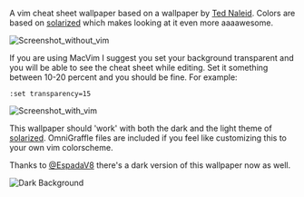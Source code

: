 A vim cheat sheet wallpaper based on a wallpaper by [Ted Naleid](http://naleid.com/blog/2010/10/04/vim-movement-shortcuts-wallpaper/). Colors are based on [solarized](https://github.com/altercation/solarized) which makes looking at it even more aaaawesome.

![Screenshot_without_vim](http://img850.imageshack.us/img850/7537/bildschirmfoto20110402ug.png)

If you are using MacVim I suggest you set your background transparent and you will be able to see the cheat sheet
while editing. Set it something between 10-20 percent and you
should be fine. For example:

    :set transparency=15

![Screenshot_with_vim](http://img860.imageshack.us/img860/5792/bildschirmfoto20110402u.png)

This wallpaper should 'work' with both the dark and the light theme of [solarized](https://github.com/altercation/solarized). OmniGraffle files are included if you feel like customizing this to your own vim colorscheme. 

Thanks to [@EspadaV8](https://github.com/Espadav8 "@EspadaV8") there's a dark version of this wallpaper now as well.

![Dark Background](http://img220.imageshack.us/img220/9562/darkbackground.png)
